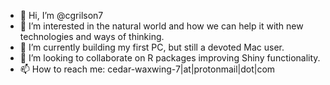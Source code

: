 - 👋 Hi, I’m @cgrilson7
- 👀 I’m interested in the natural world and how we can help it with new technologies and ways of thinking.
- 🌱 I’m currently building my first PC, but still a devoted Mac user.
- 💞️ I’m looking to collaborate on R packages improving Shiny functionality.
- 📫 How to reach me: cedar-waxwing-7|at|protonmail|dot|com

<!---
cgrilson7/cgrilson7 is a ✨ special ✨ repository because its `README.md` (this file) appears on your GitHub profile.
You can click the Preview link to take a look at your changes.
--->
